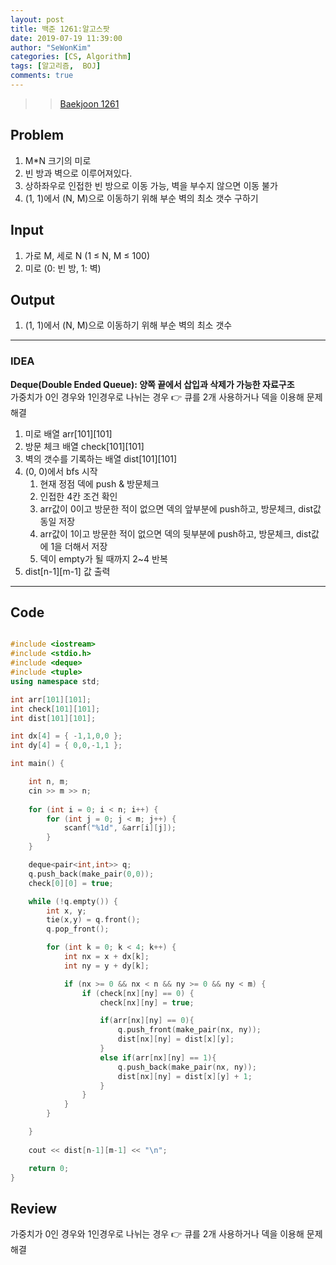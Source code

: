 ```yaml
---
layout: post
title: 백준 1261:알고스팟
date: 2019-07-19 11:39:00
author: "SeWonKim"
categories: [CS, Algorithm]
tags: [알고리즘,  BOJ]
comments: true
---
```


> > [Baekjoon 1261](https://www.acmicpc.net/problem/1261)

## Problem
  1. M*N 크기의 미로
  2. 빈 방과 벽으로 이루어져있다. 
  3. 상하좌우로 인접한 빈 방으로 이동 가능, 벽을 부수지 않으면 이동 불가
  4. (1, 1)에서 (N, M)으로 이동하기 위해 부순 벽의 최소 갯수 구하기
  
## Input
  1. 가로 M, 세로 N (1 ≤ N, M ≤ 100) 
  2. 미로 (0: 빈 방, 1: 벽)
  
## Output
  1. (1, 1)에서 (N, M)으로 이동하기 위해 부순 벽의 최소 갯수

---


### IDEA
**Deque(Double Ended Queue): 양쪽 끝에서 삽입과 삭제가 가능한 자료구조**\
가중치가 0인 경우와 1인경우로 나뉘는 경우 👉 큐를 2개 사용하거나 덱을 이용해 문제 해결


  1. 미로 배열 arr[101][101]
  2. 방문 체크 배열 check[101][101]
  3. 벽의 갯수를 기록하는 배열 dist[101][101]
  4. (0, 0)에서 bfs 시작
      1. 현재 정점 덱에 push & 방문체크 
      2. 인접한 4칸 조건 확인
      3. arr값이 0이고 방문한 적이 없으면 덱의 앞부분에 push하고, 방문체크, dist값 동일 저장
      4. arr값이 1이고 방문한 적이 없으면 덱의 뒷부분에 push하고, 방문체크, dist값에 1을 더해서 저장
      5. 덱이 empty가 될 때까지 2~4 반복
  5. dist[n-1][m-1] 값 출력
 
     
---


## Code
```cpp

#include <iostream>
#include <stdio.h>
#include <deque>
#include <tuple>
using namespace std;

int arr[101][101];
int check[101][101];
int dist[101][101];

int dx[4] = { -1,1,0,0 };
int dy[4] = { 0,0,-1,1 };

int main() {

	int n, m;
	cin >> m >> n;
	
	for (int i = 0; i < n; i++) {
		for (int j = 0; j < m; j++) {
			scanf("%1d", &arr[i][j]);
		}
	}

	deque<pair<int,int>> q;
	q.push_back(make_pair(0,0));
	check[0][0] = true;

	while (!q.empty()) {
		int x, y;
		tie(x,y) = q.front();
		q.pop_front();

		for (int k = 0; k < 4; k++) {
			int nx = x + dx[k];
			int ny = y + dy[k];

			if (nx >= 0 && nx < n && ny >= 0 && ny < m) {
				if (check[nx][ny] == 0) {
					check[nx][ny] = true;

					if(arr[nx][ny] == 0){
						q.push_front(make_pair(nx, ny));
						dist[nx][ny] = dist[x][y];
					}
					else if(arr[nx][ny] == 1){
						q.push_back(make_pair(nx, ny));
						dist[nx][ny] = dist[x][y] + 1;
					}
				}
			}
		}

	}
	
	cout << dist[n-1][m-1] << "\n";

	return 0;
}

```


## Review
가중치가 0인 경우와 1인경우로 나뉘는 경우 👉 큐를 2개 사용하거나 덱을 이용해 문제 해결
